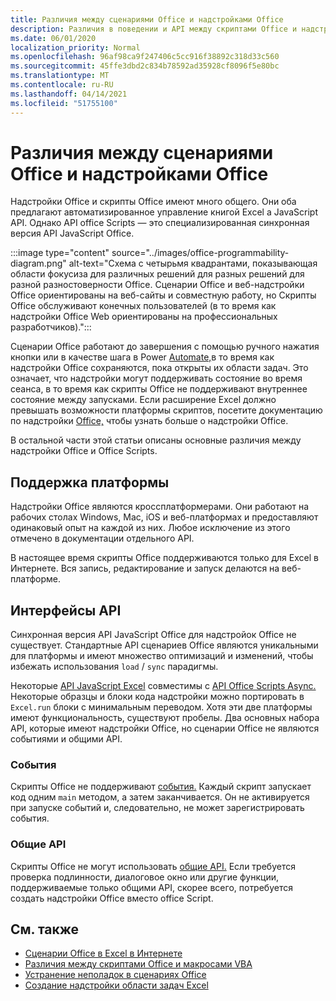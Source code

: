 ```yaml
---
title: Различия между сценариями Office и надстройками Office
description: Различия в поведении и API между скриптами Office и надстройки Office.
ms.date: 06/01/2020
localization_priority: Normal
ms.openlocfilehash: 96af98ca9f247406c5cc916f38892c318d33c560
ms.sourcegitcommit: 45ffe3dbd2c834b78592ad35928cf8096f5e80bc
ms.translationtype: MT
ms.contentlocale: ru-RU
ms.lasthandoff: 04/14/2021
ms.locfileid: "51755100"
---
```

# <a name="differences-between-office-scripts-and-office-add-ins"></a>Различия между сценариями Office и надстройками Office

Надстройки Office и скрипты Office имеют много общего. Они оба предлагают автоматизированное управление книгой Excel a JavaScript API. Однако API office Scripts — это специализированная синхронная версия API JavaScript Office.

:::image type="content" source="../images/office-programmability-diagram.png" alt-text="Схема с четырьмя квадрантами, показывающая области фокусиза для различных решений для разных решений для разной разностоверности Office. Сценарии Office и веб-надстройки Office ориентированы на веб-сайты и совместную работу, но Скрипты Office обслуживают конечных пользователей (в то время как надстройки Office Web ориентированы на профессиональных разработчиков).":::

Сценарии Office работают до завершения с помощью ручного нажатия кнопки или в качестве шага в Power [Automate,](https://flow.microsoft.com/)в то время как надстройки Office сохраняются, пока открыты их области задач. Это означает, что надстройки могут поддерживать состояние во время сеанса, в то время как скрипты Office не поддерживают внутреннее состояние между запусками. Если расширение Excel должно превышать возможности платформы скриптов, посетите документацию по надстройки [Office,](/office/dev/add-ins) чтобы узнать больше о надстройки Office.

В остальной части этой статьи описаны основные различия между надстройки Office и Office Scripts.

## <a name="platform-support"></a>Поддержка платформы

Надстройки Office являются кроссплатформерами. Они работают на рабочих столах Windows, Mac, iOS и веб-платформах и предоставляют одинаковый опыт на каждой из них. Любое исключение из этого отмечено в документации отдельного API.

В настоящее время скрипты Office поддерживаются только для Excel в Интернете. Вся запись, редактирование и запуск делаются на веб-платформе.

## <a name="apis"></a>Интерфейсы API

Синхронная версия API JavaScript Office для надстройок Office не существует. Стандартные API сценариев Office являются уникальными для платформы и имеют множество оптимизаций и изменений, чтобы избежать использования `load` / `sync` парадигмы.

Некоторые [API JavaScript Excel](/javascript/api/excel?view=excel-js-preview&preserve-view=true) совместимы с [API Office Scripts Async.](../develop/excel-async-model.md) Некоторые образцы и блоки кода надстройки можно портировать в `Excel.run` блоки с минимальным переводом. Хотя эти две платформы имеют функциональность, существуют пробелы. Два основных набора API, которые имеют надстройки Office, но сценарии Office не являются событиями и общими API.

### <a name="events"></a>События

Скрипты Office не поддерживают [события.](/office/dev/add-ins/excel/excel-add-ins-events) Каждый скрипт запускает код одним `main` методом, а затем заканчивается. Он не активируется при запуске событий и, следовательно, не может зарегистрировать события.

### <a name="common-apis"></a>Общие API

Скрипты Office не могут использовать [общие API.](/javascript/api/office) Если требуется проверка подлинности, диалоговое окно или другие функции, поддерживаемые только общими API, скорее всего, потребуется создать надстройки Office вместо office Script.

## <a name="see-also"></a>См. также

- [Сценарии Office в Excel в Интернете](../overview/excel.md)
- [Различия между скриптами Office и макросами VBA](vba-differences.md)
- [Устранение неполадок в сценариях Office](../testing/troubleshooting.md)
- [Создание надстройки области задач Excel](/office/dev/add-ins/quickstarts/excel-quickstart-jquery)
